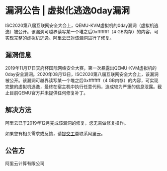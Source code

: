 # 漏洞公告 \| 虚拟化逃逸0day漏洞

ISC2020第八届互联网安全大会上，QEMU-KVM虚拟机的0day漏洞（虚拟机逃逸）被公开。该漏洞可越界读写某一个堆之后0xffffffff（4 GB内存）的内容，可实现完整的虚拟机逃逸。阿里云已对该漏洞进行了修复。

## 漏洞信息

2019年11月17日天府杯国际网络安全大赛，第一次暴露出QEMU-KVM虚拟机的0day安全漏洞。2020年08月13日，ISC2020第八届互联网安全大会上，该漏洞被公开。该漏洞可越界读写某一个堆之后0xffffffff（4 GB内存）的内容，可实现完整的虚拟机逃逸，最终在宿主机中执行任意代码，造成较为严重的信息泄露。截止目前QEMU官方并未提供任何修复补丁。

## 解决方法

阿里云已于2019年12月完成该漏洞的修复，您无需做修复操作。

如果您有相关需求或反馈，请[提交工单](https://workorder-intl.console.aliyun.com/#/ticket/createIndex)联系阿里云。

## 公告方

阿里云计算有限公司

